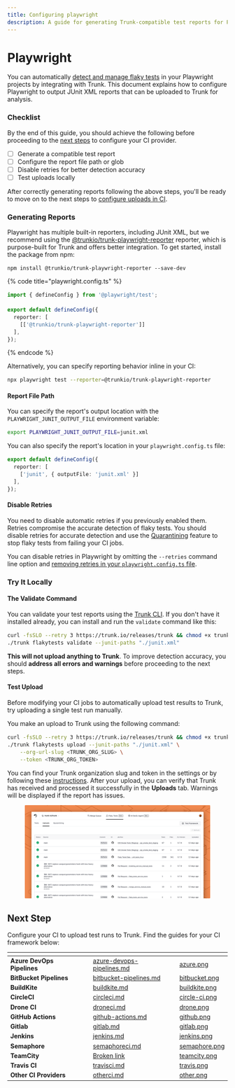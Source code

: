 ```yaml
---
title: Configuring playwright
description: A guide for generating Trunk-compatible test reports for Playwright
---
```


# Playwright

You can automatically [detect and manage flaky tests](../../detection.md) in your Playwright projects by integrating with Trunk. This document explains how to configure Playwright to output JUnit XML reports that can be uploaded to Trunk for analysis.

### Checklist

By the end of this guide, you should achieve the following before proceeding to the [next steps](playwright.md#next-step) to configure your CI provider.

* [ ] Generate a compatible test report
* [ ] Configure the report file path or glob
* [ ] Disable retries for better detection accuracy
* [ ] Test uploads locally

After correctly generating reports following the above steps, you'll be ready to move on to the next steps to [configure uploads in CI](../ci-providers/).

### Generating Reports

Playwright has multiple built-in reporters, including JUnit XML, but we recommend using the [@trunkio/trunk-playwright-reporter](https://www.npmjs.com/package/@trunkio/trunk-playwright-reporter) reporter, which is purpose-built for Trunk and offers better integration. To get started, install the package from npm:

```
npm install @trunkio/trunk-playwright-reporter --save-dev
```

{% code title="playwright.config.ts" %}
```typescript
import { defineConfig } from '@playwright/test';

export default defineConfig({
  reporter: [
    [['@trunkio/trunk-playwright-reporter']]
  ],
});
```
{% endcode %}

Alternatively, you can specify reporting behavior inline in your CI:

```sh
npx playwright test --reporter=@trunkio/trunk-playwright-reporter
```

#### Report File Path

You can specify the report's output location with the `PLAYWRIGHT_JUNIT_OUTPUT_FILE` environment variable:

```sh
export PLAYWRIGHT_JUNIT_OUTPUT_FILE=junit.xml
```

You can also specify the report's location in your `playwright.config.ts` file:

```typescript
export default defineConfig({
  reporter: [
    ['junit', { outputFile: 'junit.xml' }]
  ],
});
```

#### Disable Retries

You need to disable automatic retries if you previously enabled them. Retries compromise the accurate detection of flaky tests. You should disable retries for accurate detection and use the [Quarantining](../../quarantining.md) feature to stop flaky tests from failing your CI jobs.

You can disable retries in Playwright by omitting the `--retries` command line option and [removing retries in your `playwright.config.ts` file](https://playwright.dev/docs/test-retries#retries).

### Try It Locally

#### **The Validate Command**

You can validate your test reports using the [Trunk CLI](../../uploader.md). If you don't have it installed already, you can install and run the `validate` command like this:

```sh
curl -fsSLO --retry 3 https://trunk.io/releases/trunk && chmod +x trunk
./trunk flakytests validate --junit-paths "./junit.xml"
```

**This will not upload anything to Trunk**. To improve detection accuracy, you should **address all errors and warnings** before proceeding to the next steps.

#### Test Upload

Before modifying your CI jobs to automatically upload test results to Trunk, try uploading a single test run manually.

You make an upload to Trunk using the following command:

```sh
curl -fsSLO --retry 3 https://trunk.io/releases/trunk && chmod +x trunk
./trunk flakytests upload --junit-paths "./junit.xml" \
    --org-url-slug <TRUNK_ORG_SLUG> \
    --token <TRUNK_ORG_TOKEN>
```

You can find your Trunk organization slug and token in the settings or by following these [instructions](https://docs.trunk.io/flaky-tests/get-started/ci-providers/otherci#id-1.-store-a-trunk_token-secret-in-your-ci-system). After your upload, you can verify that Trunk has received and processed it successfully in the **Uploads** tab. Warnings will be displayed if the report has issues.

<figure><picture><source srcset="../../../.gitbook/assets/data-uploads-dark.png" media="(prefers-color-scheme: dark)"><img src="../../../.gitbook/assets/data-uploads-light.png" alt=""></picture><figcaption></figcaption></figure>

## Next Step

Configure your CI to upload test runs to Trunk. Find the guides for your CI framework below:

<table data-view="cards" data-full-width="false"><thead><tr><th></th><th data-hidden></th><th data-hidden data-card-target data-type="content-ref"></th><th data-hidden data-card-cover data-type="files"></th></tr></thead><tbody><tr><td><strong>Azure DevOps Pipelines</strong></td><td></td><td><a href="../ci-providers/azure-devops-pipelines.md">azure-devops-pipelines.md</a></td><td><a href="../../../.gitbook/assets/azure.png">azure.png</a></td></tr><tr><td><strong>BitBucket Pipelines</strong></td><td></td><td><a href="../ci-providers/bitbucket-pipelines.md">bitbucket-pipelines.md</a></td><td><a href="../../../.gitbook/assets/bitbucket.png">bitbucket.png</a></td></tr><tr><td><strong>BuildKite</strong></td><td></td><td><a href="../ci-providers/buildkite.md">buildkite.md</a></td><td><a href="../../../.gitbook/assets/buildkite.png">buildkite.png</a></td></tr><tr><td><strong>CircleCI</strong></td><td></td><td><a href="../ci-providers/circleci.md">circleci.md</a></td><td><a href="../../../.gitbook/assets/circle-ci.png">circle-ci.png</a></td></tr><tr><td><strong>Drone CI</strong></td><td></td><td><a href="../ci-providers/droneci.md">droneci.md</a></td><td><a href="../../../.gitbook/assets/drone.png">drone.png</a></td></tr><tr><td><strong>GitHub Actions</strong></td><td></td><td><a href="../ci-providers/github-actions.md">github-actions.md</a></td><td><a href="../../../.gitbook/assets/github.png">github.png</a></td></tr><tr><td><strong>Gitlab</strong></td><td></td><td><a href="../ci-providers/gitlab.md">gitlab.md</a></td><td><a href="../../../.gitbook/assets/gitlab.png">gitlab.png</a></td></tr><tr><td><strong>Jenkins</strong></td><td></td><td><a href="../ci-providers/jenkins.md">jenkins.md</a></td><td><a href="../../../.gitbook/assets/jenkins.png">jenkins.png</a></td></tr><tr><td><strong>Semaphore</strong></td><td></td><td><a href="../ci-providers/semaphoreci.md">semaphoreci.md</a></td><td><a href="../../../.gitbook/assets/semaphore.png">semaphore.png</a></td></tr><tr><td><strong>TeamCity</strong></td><td></td><td><a href="broken-reference">Broken link</a></td><td><a href="../../../.gitbook/assets/teamcity.png">teamcity.png</a></td></tr><tr><td><strong>Travis CI</strong></td><td></td><td><a href="../ci-providers/travisci.md">travisci.md</a></td><td><a href="../../../.gitbook/assets/travis.png">travis.png</a></td></tr><tr><td><strong>Other CI Providers</strong></td><td></td><td><a href="../ci-providers/otherci.md">otherci.md</a></td><td><a href="../../../.gitbook/assets/other.png">other.png</a></td></tr></tbody></table>

